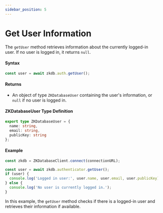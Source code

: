 ```yaml
---
sidebar_position: 5
---
```


# Get User Information

The `getUser` method retrieves information about the currently logged-in user. If no user is logged in, it returns `null`.

#### Syntax
```ts
const user = await zkdb.auth.getUser();
```

#### Returns
- An object of type `ZKDatabaseUser` containing the user's information, or `null` if no user is logged in.

#### ZKDatabaseUser Type Definition
```ts
export type ZKDatabaseUser = {
  name: string,
  email: string,
  publicKey: string
};
```

#### Example
```ts
const zkdb = ZKDatabaseClient.connect(connectionURL);

const user = await zkdb.authenticator.getUser();
if (user) {
  console.log('Logged in user:', user.name, user.email, user.publicKey);
} else {
  console.log('No user is currently logged in.');
}
```

In this example, the `getUser` method checks if there is a logged-in user and retrieves their information if available.